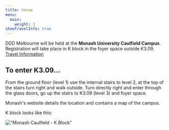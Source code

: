 ```yaml
---
title: Venue
menu:
  main:
    weight: 3
showTravelInfo: true
---
```


DDD Melbourne will be held at the <strong>Monash University Caulfield Campus</strong>.  
Registration will take place in K block in the foyer space outside K3.09.  
[<i class="fa fa-angle-right" aria-hidden="true"></i> Travel Information][travel-info]

## To enter K3.09...
From the ground floor (level 1) use the internal stairs to level 2, at the top of the stairs turn right and walk outside.
Turn directly right and enter through the glass doors, go up the stairs to K3.09 (level 3) and foyer space.

Monash's website details the location and contains a map of the campus.

K block looks like this:

!["Monash Caulfield - K Block"](/images/monash_k_block.jpg)

[travel-info]: #travelinfo
